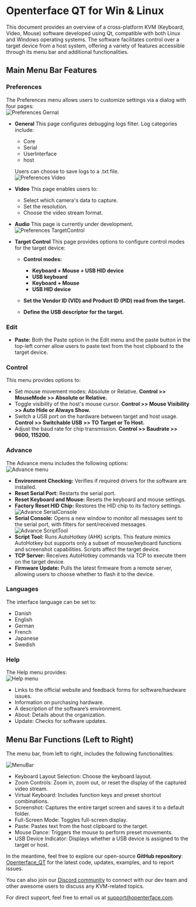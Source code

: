 # Openterface QT for Win & Linux

This document provides an overview of a cross-platform KVM (Keyboard, Video, Mouse) software developed using Qt, compatible with both Linux and Windows operating systems. The software facilitates control over a target device from a host system, offering a variety of features accessible through its menu bar and additional functionalities.

## Main Menu Bar Features

### Preferences

The Preferences menu allows users to customize settings via a dialog with four pages:<br>
![Preferences Gernal](/docs//images/qt/preferenceGernal.png)
- **General** This page configures debugging logs filter. Log categories include:
  - Core
  - Serial
  - UserInterface
  - host

  Users can choose to save logs to a .txt file.<br>
![Preferences Video](/docs//images/qt/preferenceVideo.png)
- **Video** This page enables users to:
  - Select which camera's data to capture.
  - Set the resolution.
  - Choose the video stream format.

- **Audio** This page is currently under development.<br>
![Preferences TargetControl](/docs//images/qt/preferenceTargetControl.png)
- **Target Control** This page provides options to configure control modes for the target device:
  - **Control modes:**
    - **Keyboard + Mouse + USB HID device**
    - **USB keyboard**
    - **Keyboard + Mouse**
    - **USB HID device**

  - **Set the Vendor ID (VID) and Product ID (PID) read from the target.**
  - **Define the USB descriptor for the target.**

### Edit
- **Paste:** Both the Paste option in the Edit menu and the paste button in the top-left corner allow users to paste text from the host clipboard to the target device.

### Control
This menu provides options to:<br>
  
  - Set mouse movement modes: Absolute or Relative.  **Control >> MouseMode >> Absolute or Relative.**
  - Toggle visibility of the host's mouse cursor. **Control >> Mouse Visibility >> Auto Hide or Always Show.**
  - Switch a USB port on the hardware between target and host usage. **Control >> Switchable USB >> TO Target or To Host.**
  - Adjust the baud rate for chip transmission. **Control >> Baudrate >> 9600, 115200.**

### Advance
The Advance menu includes the following options:<br>
  ![Advance menu](/docs//images/qt/menuAdvance.png)
  - **Environment Checking:** Verifies if required drivers for the software are installed.
  - **Reset Serial Port:** Restarts the serial port.
  - **Reset Keyboard and Mouse:** Resets the keyboard and mouse settings.
  - **Factory Reset HID Chip:** Restores the HID chip to its factory settings.<br>
  ![Advance SerialConsole](/docs//images/qt/advanceSerialConsole.png)
  - **Serial Console:** Opens a new window to monitor all messages sent to the serial port, with filters for sent/received messages.<br>
  ![Advance ScriptTool](/docs//images/qt/advanceScriptTool.png)
  - **Script Tool:** Runs AutoHotkey (AHK) scripts. This feature mimics AutoHotkey but supports only a subset of mouse/keyboard functions and screenshot capabilities. Scripts affect the target device.
  - **TCP Server:** Receives AutoHotkey commands via TCP to execute them on the target device.
  - **Firmware Update:** Pulls the latest firmware from a remote server, allowing users to choose whether to flash it to the device.

### Languages
The interface language can be set to:
- Danish
- English
- German
- French
- Japanese
- Swedish

### Help
The Help menu provides: <br>
![Help menu](/docs//images/qt/menuHelp.png)
- Links to the official website and feedback forms for software/hardware issues.
- Information on purchasing hardware.
- A description of the software’s environment.
- About: Details about the organization.
- Update: Checks for software updates.


## Menu Bar Functions (Left to Right)
The menu bar, from left to right, includes the following functionalities:<br>

![MenuBar](/docs//images/qt/menubar.png)
- Keyboard Layout Selection: Choose the keyboard layout.
- Zoom Controls: Zoom in, zoom out, or reset the display of the captured video stream.
- Virtual Keyboard: Includes function keys and preset shortcut combinations.
- Screenshot: Captures the entire target screen and saves it to a default folder.
- Full-Screen Mode: Toggles full-screen display.
- Paste: Pastes text from the host clipboard to the target.
- Mouse Dance: Triggers the mouse to perform preset movements.
- USB Device Indicator: Displays whether a USB device is assigned to the target or host.

In the meantime, feel free to explore our open-source **GitHub repository**: [Openterface_QT](https://github.com/TechxArtisanStudio/Openterface_QT) for the latest code, updates, examples, and to report issues.

You can also join our [Discord community](/discord) to connect with our dev team and other awesome users to discuss any KVM-related topics.

For direct support, feel free to email us at [support@openterface.com](mailto:support@openterface.com).
